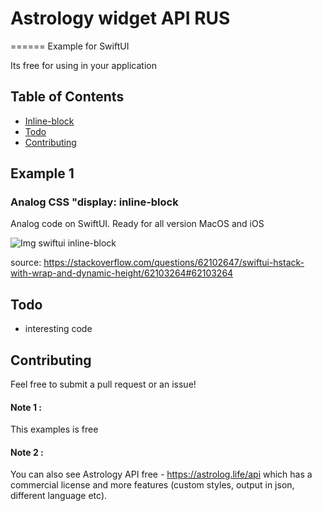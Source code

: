 # Astrology widget API RUS
======
Example for SwiftUI

Its free for using in your application

## Table of Contents

* [Inline-block](#Example-1)
* [Todo](#todo)
* [Contributing](#contributing)

## Example 1
### Analog CSS "display: inline-block
Analog code on SwiftUI.
Ready for all version MacOS and iOS

![Img swiftui inline-block](https://astrolog.life/api/git_review/img/swiftui_other/0.png)

source: https://stackoverflow.com/questions/62102647/swiftui-hstack-with-wrap-and-dynamic-height/62103264#62103264

## Todo
* interesting code

## Contributing
Feel free to submit a pull request or an issue!



#### Note 1 : 
This examples is free  

#### Note 2 : 
You can also see Astrology API free - https://astrolog.life/api which has a commercial license and more features (custom styles, output in json, different language etc).  

